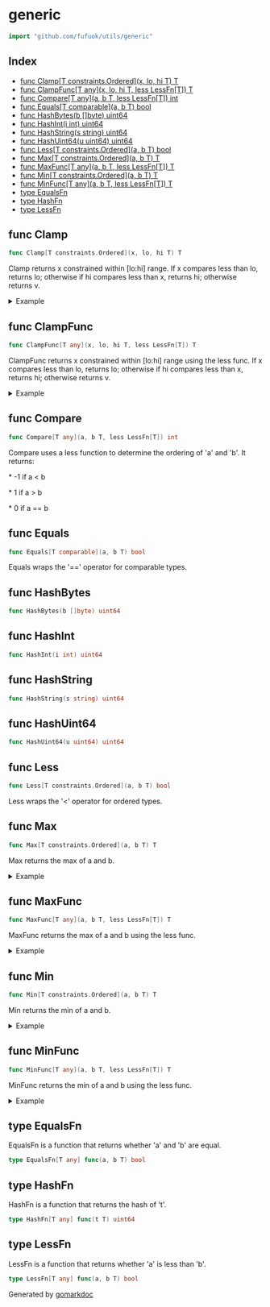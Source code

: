<!-- Code generated by gomarkdoc. DO NOT EDIT -->

# generic

```go
import "github.com/fufuok/utils/generic"
```

## Index

- [func Clamp[T constraints.Ordered](x, lo, hi T) T](<#func-clamp>)
- [func ClampFunc[T any](x, lo, hi T, less LessFn[T]) T](<#func-clampfunc>)
- [func Compare[T any](a, b T, less LessFn[T]) int](<#func-compare>)
- [func Equals[T comparable](a, b T) bool](<#func-equals>)
- [func HashBytes(b []byte) uint64](<#func-hashbytes>)
- [func HashInt(i int) uint64](<#func-hashint>)
- [func HashString(s string) uint64](<#func-hashstring>)
- [func HashUint64(u uint64) uint64](<#func-hashuint64>)
- [func Less[T constraints.Ordered](a, b T) bool](<#func-less>)
- [func Max[T constraints.Ordered](a, b T) T](<#func-max>)
- [func MaxFunc[T any](a, b T, less LessFn[T]) T](<#func-maxfunc>)
- [func Min[T constraints.Ordered](a, b T) T](<#func-min>)
- [func MinFunc[T any](a, b T, less LessFn[T]) T](<#func-minfunc>)
- [type EqualsFn](<#type-equalsfn>)
- [type HashFn](<#type-hashfn>)
- [type LessFn](<#type-lessfn>)


## func Clamp

```go
func Clamp[T constraints.Ordered](x, lo, hi T) T
```

Clamp returns x constrained within \[lo:hi\] range. If x compares less than lo, returns lo; otherwise if hi compares less than x, returns hi; otherwise returns v.

<details><summary>Example</summary>
<p>

```go
package main

import (
	"fmt"
	"github.com/fufuok/utils/generic"
	"time"
)

func main() {
	fmt.Println(generic.Clamp(500, 400, 600))
	fmt.Println(generic.Clamp(200, 400, 600))
	fmt.Println(generic.Clamp(800, 400, 600))

	fmt.Println(generic.Clamp(5*time.Second, 4*time.Second, 6*time.Second).Milliseconds())
	fmt.Println(generic.Clamp(2*time.Second, 4*time.Second, 6*time.Second).Milliseconds())
	fmt.Println(generic.Clamp(8*time.Second, 4*time.Second, 6*time.Second).Milliseconds())

	fmt.Println(generic.Clamp(1.5, 1.4, 1.8))
	fmt.Println(generic.Clamp(1.5, 1.8, 1.8))
	fmt.Println(generic.Clamp(1.5, 2.1, 1.9))

}
```

#### Output

```
500
400
600
5000
4000
6000
1.5
1.8
2.1
```

</p>
</details>

## func ClampFunc

```go
func ClampFunc[T any](x, lo, hi T, less LessFn[T]) T
```

ClampFunc returns x constrained within \[lo:hi\] range using the less func. If x compares less than lo, returns lo; otherwise if hi compares less than x, returns hi; otherwise returns v.

<details><summary>Example</summary>
<p>

```go
package main

import (
	"fmt"
	"github.com/fufuok/utils/generic"
	"math"
)

func lessMagnitude(a, b float64) bool {
	return math.Abs(a) < math.Abs(b)
}

func main() {
	fmt.Println(generic.ClampFunc(1.5, 1.4, 1.8, lessMagnitude))
	fmt.Println(generic.ClampFunc(1.5, 1.8, 1.8, lessMagnitude))
	fmt.Println(generic.ClampFunc(1.5, 2.1, 1.9, lessMagnitude))
	fmt.Println(generic.ClampFunc(-1.5, -1.4, -1.8, lessMagnitude))
	fmt.Println(generic.ClampFunc(-1.5, -1.8, -1.8, lessMagnitude))
	fmt.Println(generic.ClampFunc(-1.5, -2.1, -1.9, lessMagnitude))
	fmt.Println(generic.ClampFunc(1.5, -1.5, -1.5, lessMagnitude))

}
```

#### Output

```
1.5
1.8
2.1
-1.5
-1.8
-2.1
1.5
```

</p>
</details>

## func Compare

```go
func Compare[T any](a, b T, less LessFn[T]) int
```

Compare uses a less function to determine the ordering of 'a' and 'b'. It returns:

\* \-1 if a \< b

\* 1 if a \> b

\* 0 if a == b

## func Equals

```go
func Equals[T comparable](a, b T) bool
```

Equals wraps the '==' operator for comparable types.

## func HashBytes

```go
func HashBytes(b []byte) uint64
```

## func HashInt

```go
func HashInt(i int) uint64
```

## func HashString

```go
func HashString(s string) uint64
```

## func HashUint64

```go
func HashUint64(u uint64) uint64
```

## func Less

```go
func Less[T constraints.Ordered](a, b T) bool
```

Less wraps the '\<' operator for ordered types.

## func Max

```go
func Max[T constraints.Ordered](a, b T) T
```

Max returns the max of a and b.

<details><summary>Example</summary>
<p>

```go
package main

import (
	"fmt"
	"github.com/fufuok/utils/generic"
	"time"
)

func main() {
	fmt.Println(generic.Max(7, 3))
	fmt.Println(generic.Max(2*time.Second, 3*time.Second).Milliseconds())
}
```

#### Output

```
7
3000
```

</p>
</details>

## func MaxFunc

```go
func MaxFunc[T any](a, b T, less LessFn[T]) T
```

MaxFunc returns the max of a and b using the less func.

<details><summary>Example</summary>
<p>

```go
package main

import (
	"fmt"
	"github.com/fufuok/utils/generic"
	"math"
)

func lessMagnitude(a, b float64) bool {
	return math.Abs(a) < math.Abs(b)
}

func main() {
	fmt.Println(generic.MaxFunc(2.5, -3.1, lessMagnitude))
}
```

#### Output

```
-3.1
```

</p>
</details>

## func Min

```go
func Min[T constraints.Ordered](a, b T) T
```

Min returns the min of a and b.

<details><summary>Example</summary>
<p>

```go
package main

import (
	"fmt"
	"github.com/fufuok/utils/generic"
	"time"
)

func main() {
	fmt.Println(generic.Min(7, 3))
	fmt.Println(generic.Min(2*time.Second, 3*time.Second).Milliseconds())
}
```

#### Output

```
3
2000
```

</p>
</details>

## func MinFunc

```go
func MinFunc[T any](a, b T, less LessFn[T]) T
```

MinFunc returns the min of a and b using the less func.

<details><summary>Example</summary>
<p>

```go
package main

import (
	"fmt"
	"github.com/fufuok/utils/generic"
	"math"
)

func lessMagnitude(a, b float64) bool {
	return math.Abs(a) < math.Abs(b)
}

func main() {
	fmt.Println(generic.MinFunc(2.5, -3.1, lessMagnitude))
}
```

#### Output

```
2.5
```

</p>
</details>

## type EqualsFn

EqualsFn is a function that returns whether 'a' and 'b' are equal.

```go
type EqualsFn[T any] func(a, b T) bool
```

## type HashFn

HashFn is a function that returns the hash of 't'.

```go
type HashFn[T any] func(t T) uint64
```

## type LessFn

LessFn is a function that returns whether 'a' is less than 'b'.

```go
type LessFn[T any] func(a, b T) bool
```



Generated by [gomarkdoc](<https://github.com/princjef/gomarkdoc>)
